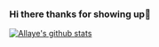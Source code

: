 ### Hi there thanks for showing up👋


[![Allaye's github stats](https://github-readme-stats.vercel.app/api?username=allaye&count_private=true)](https://github.com/allaye/github-readme-stats&count_private=true)



<!--
**Allaye/Allaye** is a ✨ _special_ ✨ repository because its `README.md` (this file) appears on your GitHub profile.

Here are some ideas to get you started:

- 🔭 I’m currently working on ...
- 🌱 I’m currently learning ...
- 👯 I’m looking to collaborate on ...
- 🤔 I’m looking for help with ...
- 💬 Ask me about ...
- 📫 How to reach me: ...
- 😄 Pronouns: ...
- ⚡ Fun fact: ...
-->
